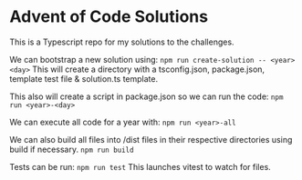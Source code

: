 
# Advent of Code Solutions

This is a Typescript repo for my solutions to the challenges.

We can bootstrap a new solution using:
`npm run create-solution -- <year> <day>`
This will create a directory with a tsconfig.json,
package.json, template test file & solution.ts template.

This also will create a script in package.json so we can run the code:
`npm run <year>-<day>`

We can execute all code for a year with:
`npm run <year>-all`

We can also build all files into /dist files in their respective directories using build if necessary.
`npm run build`

Tests can be run:
 `npm run test`
This launches vitest to watch for files.
